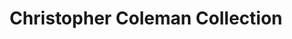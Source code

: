 ---
title: "Christopher Coleman Collection"
url: /hudson/christopher-coleman-collection/
shop: furniture
---
